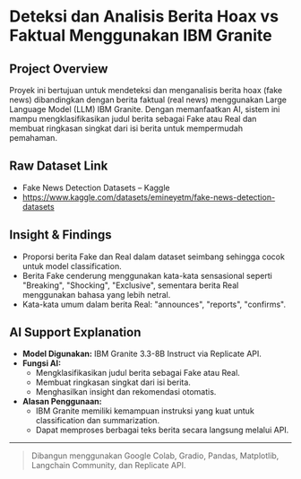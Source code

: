# Deteksi dan Analisis Berita Hoax vs Faktual Menggunakan IBM Granite

## Project Overview

Proyek ini bertujuan untuk mendeteksi dan menganalisis berita hoax (fake news) dibandingkan dengan berita faktual (real news) menggunakan Large Language Model (LLM) IBM Granite. Dengan memanfaatkan AI, sistem ini mampu mengklasifikasikan judul berita sebagai Fake atau Real dan membuat ringkasan singkat dari isi berita untuk mempermudah pemahaman.

## Raw Dataset Link

- Fake News Detection Datasets – Kaggle
- https://www.kaggle.com/datasets/emineyetm/fake-news-detection-datasets

## Insight & Findings

- Proporsi berita Fake dan Real dalam dataset seimbang sehingga cocok untuk model classification.
- Berita Fake cenderung menggunakan kata-kata sensasional seperti "Breaking", "Shocking", "Exclusive", sementara berita Real menggunakan bahasa yang lebih netral.
- Kata-kata umum dalam berita Real: "announces", "reports", "confirms".

## AI Support Explanation

- **Model Digunakan:** IBM Granite 3.3-8B Instruct via Replicate API.
- **Fungsi AI:**
  - Mengklasifikasikan judul berita sebagai Fake atau Real.
  - Membuat ringkasan singkat dari isi berita.
  - Menghasilkan insight dan rekomendasi otomatis.
- **Alasan Penggunaan:**
  - IBM Granite memiliki kemampuan instruksi yang kuat untuk classification dan summarization.
  - Dapat memproses berbagai teks berita secara langsung melalui API.

---

> Dibangun menggunakan Google Colab, Gradio, Pandas, Matplotlib, Langchain Community, dan Replicate API.
